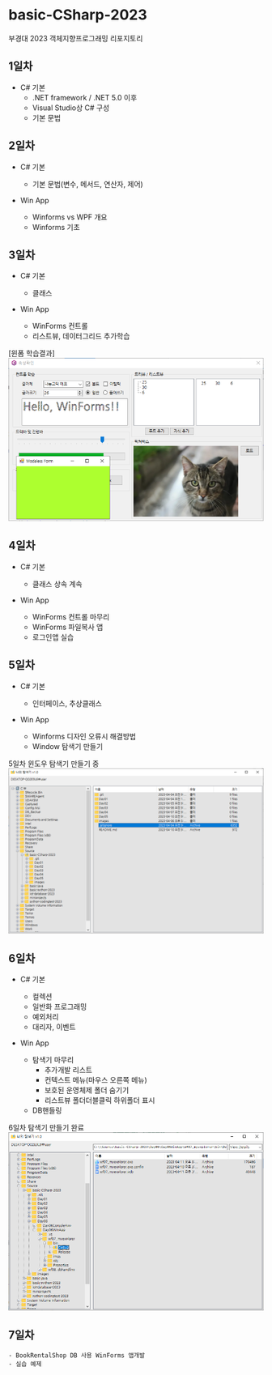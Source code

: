 # basic-CSharp-2023
부경대 2023 객체지향프로그래밍 리포지토리

## 1일차
- C# 기본
	- .NET framework / .NET 5.0 이후
	- Visual Studio상 C# 구성
	- 기본 문법
	
## 2일차
- C# 기본
	- 기본 문법(변수, 메서드, 연산자, 제어)
	
- Win App
	- Winforms vs WPF 개요
	- Winforms 기초

## 3일차
- C# 기본
	- 클래스
	
- Win App
	- WinForms 컨트롤
	- 리스트뷰, 데이터그리드 추가학습


[윈폼 학습결과]
<img src = "https://github.com/K-ji-eun/basic-CSharp-2023/blob/main/images/winforms1.png" width = "700">


## 4일차
- C# 기본
	- 클래스 상속 계속

- Win App
	- WinForms 컨트롤 마무리
	- WinForms 파일복사 앱
	- 로그인앱 실습
	
## 5일차
- C# 기본
	- 인터페이스, 추상클래스

- Win App
	- Winforms 디자인 오류시 해결방법
	- Window 탐색기 만들기

5일차 윈도우 탐색기 만들기 중
<img src = "https://github.com/K-ji-eun/basic-CSharp-2023/blob/main/images/winforms2.png" width = "700">

## 6일차 
- C# 기본
	- 컬렉션
	- 일반화 프로그래밍
	- 예외처리
	- 대리자, 이벤트

- Win App
	- 탐색기 마무리 
		- 추가개발 리스트
		- 컨텍스트 메뉴(마우스 오른쪽 메뉴)
		- 보호된 운영체제 폴더 숨기기
		- 리스트뷰 폴더더블클릭 하위폴더 표시
	- DB핸들링


6일차 탐색기 만들기 완료
<img src = "https://github.com/K-ji-eun/basic-CSharp-2023/blob/main/images/winforms3.png" width = "700">

## 7일차

	- BookRentalShop DB 사용 WinForms 앱개발
	- 실습 예제
